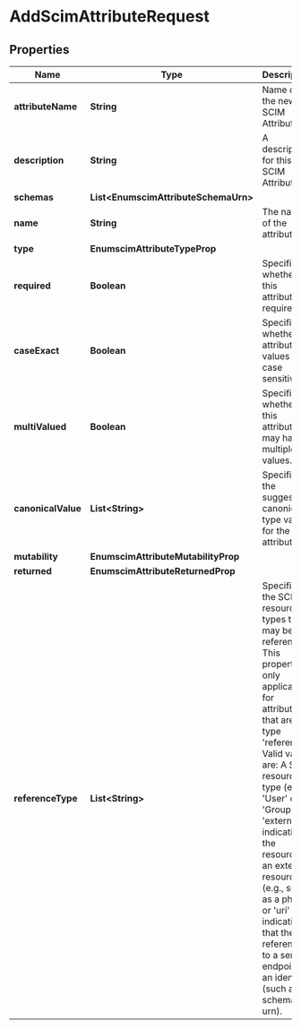 

# AddScimAttributeRequest


## Properties

| Name | Type | Description | Notes |
|------------ | ------------- | ------------- | -------------|
|**attributeName** | **String** | Name of the new SCIM Attribute |  |
|**description** | **String** | A description for this SCIM Attribute |  [optional] |
|**schemas** | **List&lt;EnumscimAttributeSchemaUrn&gt;** |  |  [optional] |
|**name** | **String** | The name of the attribute. |  |
|**type** | **EnumscimAttributeTypeProp** |  |  [optional] |
|**required** | **Boolean** | Specifies whether this attribute is required. |  [optional] |
|**caseExact** | **Boolean** | Specifies whether the attribute values are case sensitive. |  [optional] |
|**multiValued** | **Boolean** | Specifies whether this attribute may have multiple values. |  [optional] |
|**canonicalValue** | **List&lt;String&gt;** | Specifies the suggested canonical type values for the attribute. |  [optional] |
|**mutability** | **EnumscimAttributeMutabilityProp** |  |  [optional] |
|**returned** | **EnumscimAttributeReturnedProp** |  |  [optional] |
|**referenceType** | **List&lt;String&gt;** | Specifies the SCIM resource types that may be referenced. This property is only applicable for attributes that are of type &#39;reference&#39;. Valid values are: A SCIM resource type (e.g., &#39;User&#39; or &#39;Group&#39;), &#39;external&#39; - indicating the resource is an external resource (e.g., such as a photo), or &#39;uri&#39; - indicating that the reference is to a service endpoint or an identifier (such as a schema urn). |  [optional] |



